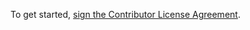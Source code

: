 To get started, <a href="https://sheltered-earth-5664.herokuapp.com/agreements/jobchong/Surprise">sign the Contributor License Agreement</a>.
